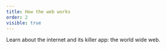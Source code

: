 ```yaml
---
title: How the web works
order: 2
visible: true
---
```


Learn about the internet and its killer app: the world wide web.

